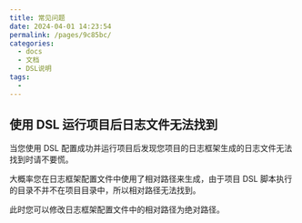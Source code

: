 ```yaml
---
title: 常见问题
date: 2024-04-01 14:23:54
permalink: /pages/9c85bc/
categories:
  - docs
  - 文档
  - DSL说明
tags:
  - 
---
```


## 使用 DSL 运行项目后日志文件无法找到

当您使用 DSL 配置成功并运行项目后发现您项目的日志框架生成的日志文件无法找到时请不要慌。

大概率您在日志框架配置文件中使用了相对路径来生成，由于项目 DSL 脚本执行的目录不并不在项目目录中，所以相对路径无法找到。

此时您可以修改日志框架配置文件中的相对路径为绝对路径。